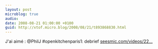 ```yaml
---
layout: post
microblog: true
audio: 
date: 2008-08-21 01:00:00 +0100
guid: http://xtof.micro.blog/2008/08/21/t893868830.html
---
```

J'ai aimé : @PhilJ #openkitchenparis1: debrief [seesmic.com/videos/22...](http://seesmic.com/videos/22qEeJtPfL)
